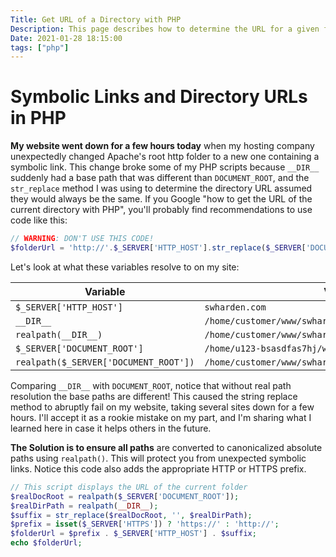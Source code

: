```yaml
---
Title: Get URL of a Directory with PHP
Description: This page describes how to determine the URL for a given folder using PHP
Date: 2021-01-28 18:15:00
tags: ["php"]
---
```


# Symbolic Links and Directory URLs in PHP

**My website went down for a few hours today** when my hosting company unexpectedly changed Apache's root http folder to a new one containing a symbolic link. This change broke some of my PHP scripts because `__DIR__` suddenly had a base path that was different than `DOCUMENT_ROOT`, and the `str_replace` method I was using to determine the directory URL assumed they would always be the same. If you Google "how to get the URL of the current directory with PHP", you'll probably find recommendations to use code like this:

```php
// WARNING: DON'T USE THIS CODE!
$folderUrl = 'http://'.$_SERVER['HTTP_HOST'].str_replace($_SERVER['DOCUMENT_ROOT'], '', __DIR__); 
```

Let's look at what these variables resolve to on my site:

Variable | Value
---|---
`$_SERVER['HTTP_HOST']`|`swharden.com`
`__DIR__`|`/home/customer/www/swharden.com/public_html/tmp/test`
`realpath(__DIR__)`|`/home/customer/www/swharden.com/public_html/tmp/test`
`$_SERVER['DOCUMENT_ROOT']`|`/home/u123-bsasdfas7hj/www/swharden.com/public_html`
`realpath($_SERVER['DOCUMENT_ROOT'])`|`/home/customer/www/swharden.com/public_html`

Comparing `__DIR__` with `DOCUMENT_ROOT`, notice that without real path resolution the base paths are different! This caused the string replace method to abruptly fail on my website, taking several sites down for a few hours. I'll accept it as a rookie mistake on my part, and I'm sharing what I learned here in case it helps others in the future.

**The Solution is to ensure all paths** are converted to canonicalized absolute paths using `realpath()`. This will protect you from unexpected symbolic links. Notice this code also adds the appropriate HTTP or HTTPS prefix.

```php
// This script displays the URL of the current folder
$realDocRoot = realpath($_SERVER['DOCUMENT_ROOT']);
$realDirPath = realpath(__DIR__);
$suffix = str_replace($realDocRoot, '', $realDirPath);
$prefix = isset($_SERVER['HTTPS']) ? 'https://' : 'http://';
$folderUrl = $prefix . $_SERVER['HTTP_HOST'] . $suffix;
echo $folderUrl;
```